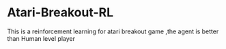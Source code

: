 # Atari-Breakout-RL
This is a reinforcement learning for atari breakout game ,the agent is better than Human level player
